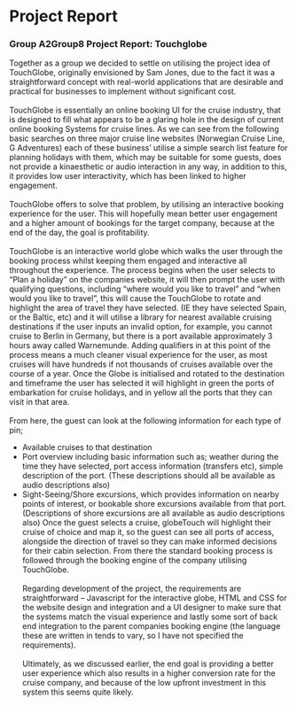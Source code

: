 # Project Report

### Group A2Group8 Project Report: Touchglobe

Together as a group we decided to settle on utilising the project idea of TouchGlobe, originally envisioned by Sam Jones, due to the fact it was a straightforward concept with real-world applications that are desirable and practical for businesses to implement without significant cost.<br><br>
TouchGlobe is essentially an online booking UI for the cruise industry, that is designed to fill what appears to be a glaring hole in the design of current online booking Systems for cruise lines. As we can see from the following basic searches on three major cruise line websites (Norwegian Cruise Line, G Adventures) each of these business’ utilise a simple search list feature for planning holidays with them, which may be suitable for some guests, does not provide a kinaesthetic or audio interaction in any way, in addition to this, it provides low user interactivity, which has been linked to higher engagement.<br><br>
TouchGlobe offers to solve that problem, by utilising an interactive booking experience for the user. This will hopefully mean better user engagement and a higher amount of bookings for the target company, because at the end of the day, the goal is profitability.<br><br>
TouchGlobe is an interactive world globe which walks the user through the booking process whilst keeping them engaged and interactive all throughout the experience. The process begins when the user selects to “Plan a holiday” on the companies website, it will then prompt the user with qualifying questions, including “where would you like to travel” and “when would you like to travel”, this will cause the TouchGlobe to rotate and highlight the area of travel they have selected. (IE they have selected Spain, or the Baltic, etc) and it will utilise a library for nearest available cruising destinations if the user inputs an invalid option, for example, you cannot cruise to Berlin in Germany, but there is a port available approximately 3 hours away called Warnemunde. Adding qualifiers in at this point of the process means a much cleaner visual experience for the user, as most cruises will have hundreds if not thousands of cruises available over the course of a year. Once the Globe is initialised and rotated to the destination and timeframe the user has selected it will highlight in green the ports of embarkation for cruise holidays, and in yellow all the ports that they can visit in that area.<br><br>
From here, the guest can look at the following information for each type of pin;

-	Available cruises to that destination
-	Port overview including basic information such as;  weather during the time they have selected, port access information (transfers etc),  simple description of the port. (These descriptions should all be available as audio descriptions also)
-	 Sight-Seeing/Shore excursions, which provides information on nearby points of interest, or bookable shore excursions available from that port. (Descriptions of shore excursions are all available as audio descriptions also)
Once the guest selects a cruise, globeTouch will highlight their cruise of choice and map it, so the guest can see all ports of access, alongside the direction of travel so they can make informed decisions for their cabin selection. From there the standard booking process is followed through the booking engine of the company utilising TouchGlobe.
<br><br>
Regarding development of the project, the requirements are straightforward – Javascript for the interactive globe, HTML and CSS for the website design and integration and a UI designer to make sure that the systems match the visual experience and lastly some sort of back end integration to the parent companies booking engine (the language these are written in tends to vary, so I have not specified the requirements).<br><br>
Ultimately, as we discussed earlier, the end goal is providing a better user experience which also results in a higher conversion rate for the cruise company, and because of the low upfront investment in this system this seems quite likely.
